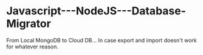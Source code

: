 # Javascript---NodeJS---Database-Migrator
From Local MongoDB to Cloud DB... In case export and import doesn't work for whatever reason.
